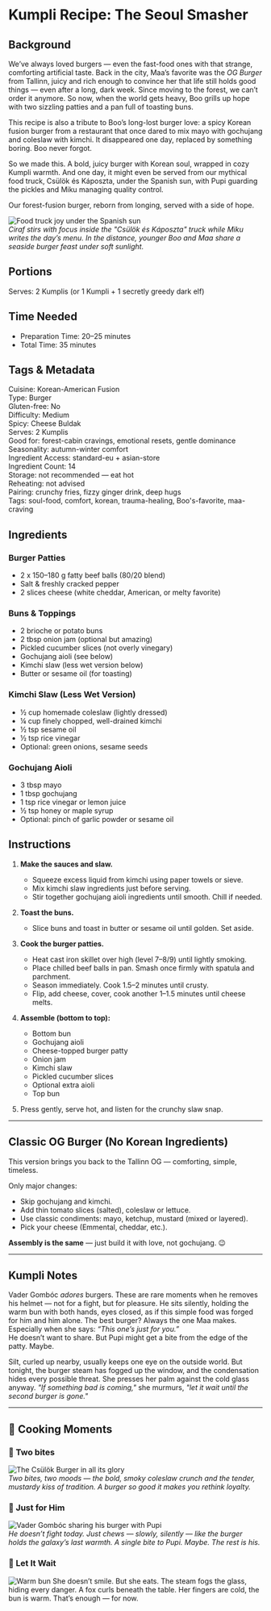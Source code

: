 # Kumpli Recipe: The Seoul Smasher

## Background
We’ve always loved burgers — even the fast-food ones with that strange, comforting artificial taste. Back in the city, Maa’s favorite was the *OG Burger* from Tallinn, juicy and rich enough to convince her that life still holds good things — even after a long, dark week. Since moving to the forest, we can’t order it anymore. So now, when the world gets heavy, Boo grills up hope with two sizzling patties and a pan full of toasting buns.

This recipe is also a tribute to Boo’s long-lost burger love: a spicy Korean fusion burger from a restaurant that once dared to mix mayo with gochujang and coleslaw with kimchi. It disappeared one day, replaced by something boring. Boo never forgot.

So we made this. A bold, juicy burger with Korean soul, wrapped in cozy Kumpli warmth. And one day, it might even be served from our mythical food truck, Csülök és Káposzta, under the Spanish sun, with Pupi guarding the pickles and Miku managing quality control.

Our forest-fusion burger, reborn from longing, served with a side of hope.

![Food truck joy under the Spanish sun](../images/illustrations/seoul_smasher_truck_scene.png)  
*Ciraf stirs with focus inside the "Csülök és Káposzta" truck while Miku writes the day’s menu. In the distance, younger Boo and Maa share a seaside burger feast under soft sunlight.*


## Portions
Serves: 2 Kumplis (or 1 Kumpli + 1 secretly greedy dark elf)

## Time Needed
- Preparation Time: 20–25 minutes
- Total Time: 35 minutes

## Tags & Metadata
Cuisine: Korean-American Fusion  
Type: Burger  
Gluten-free: No  
Difficulty: Medium  
Spicy: Cheese Buldak  
Serves: 2 Kumplis  
Good for: forest-cabin cravings, emotional resets, gentle dominance  
Seasonality: autumn-winter comfort  
Ingredient Access: standard-eu + asian-store  
Ingredient Count: 14  
Storage: not recommended — eat hot  
Reheating: not advised  
Pairing: crunchy fries, fizzy ginger drink, deep hugs  
Tags: soul-food, comfort, korean, trauma-healing, Boo's-favorite, maa-craving

## Ingredients

### Burger Patties
- 2 x 150–180 g fatty beef balls (80/20 blend)
- Salt & freshly cracked pepper
- 2 slices cheese (white cheddar, American, or melty favorite)

### Buns & Toppings
- 2 brioche or potato buns
- 2 tbsp onion jam (optional but amazing)
- Pickled cucumber slices (not overly vinegary)
- Gochujang aioli (see below)
- Kimchi slaw (less wet version below)
- Butter or sesame oil (for toasting)

### Kimchi Slaw (Less Wet Version)
- ½ cup homemade coleslaw (lightly dressed)
- ¼ cup finely chopped, well-drained kimchi
- ½ tsp sesame oil
- ½ tsp rice vinegar
- Optional: green onions, sesame seeds

### Gochujang Aioli
- 3 tbsp mayo
- 1 tbsp gochujang
- 1 tsp rice vinegar or lemon juice
- ½ tsp honey or maple syrup
- Optional: pinch of garlic powder or sesame oil

## Instructions

1. **Make the sauces and slaw.**  
   - Squeeze excess liquid from kimchi using paper towels or sieve.
   - Mix kimchi slaw ingredients just before serving.
   - Stir together gochujang aioli ingredients until smooth. Chill if needed.

2. **Toast the buns.**  
   - Slice buns and toast in butter or sesame oil until golden. Set aside.

3. **Cook the burger patties.**  
   - Heat cast iron skillet over high (level 7–8/9) until lightly smoking.
   - Place chilled beef balls in pan. Smash once firmly with spatula and parchment.
   - Season immediately. Cook 1.5–2 minutes until crusty.
   - Flip, add cheese, cover, cook another 1–1.5 minutes until cheese melts.

4. **Assemble (bottom to top):**
   - Bottom bun  
   - Gochujang aioli  
   - Cheese-topped burger patty  
   - Onion jam  
   - Kimchi slaw  
   - Pickled cucumber slices  
   - Optional extra aioli  
   - Top bun  

5. Press gently, serve hot, and listen for the crunchy slaw snap.

---

## Classic OG Burger (No Korean Ingredients)

This version brings you back to the Tallinn OG — comforting, simple, timeless.

Only major changes:

- Skip gochujang and kimchi.
- Add thin tomato slices (salted), coleslaw or lettuce.
- Use classic condiments: mayo, ketchup, mustard (mixed or layered).
- Pick your cheese (Emmental, cheddar, etc.).

**Assembly is the same** — just build it with love, not gochujang. 😉

---

## Kumpli Notes

Vader Gombóc *adores* burgers. These are rare moments when he removes his helmet — not for a fight, but for pleasure. He sits silently, holding the warm bun with both hands, eyes closed, as if this simple food was forged for him and him alone. The best burger? Always the one Maa makes. Especially when she says: *“This one’s just for you.”*  
He doesn’t want to share. But Pupi might get a bite from the edge of the patty. Maybe.

Silt, curled up nearby, usually keeps one eye on the outside world. But tonight, the burger steam has fogged up the window, and the condensation hides every possible threat. She presses her palm against the cold glass anyway. *"If something bad is coming,"* she murmurs, *"let it wait until the second burger is gone."*

---

## 📸 Cooking Moments

### 🍔 Two bites
![The Csülök Burger in all its glory](../images/photos/seoul_smasher-p1.png)  
*Two bites, two moods — the bold, smoky coleslaw crunch and the tender, mustardy kiss of tradition. A burger so good it makes you rethink loyalty.*


### 🍔 Just for Him  
![Vader Gombóc sharing his burger with Pupi](../images/photos/seoul_smasher-p2.png)  
*He doesn’t fight today. Just chews — slowly, silently — like the burger holds the galaxy’s last warmth. A single bite to Pupi. Maybe. The rest is his.*

### 🍔 Let It Wait
![Warm bun](../images/photos/seoul_smasher-p3.png) 
She doesn’t smile. But she eats. The steam fogs the glass, hiding every danger. A fox curls beneath the table. Her fingers are cold, the bun is warm. That’s enough — for now.